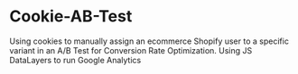 # Cookie-AB-Test
Using cookies to manually assign an ecommerce Shopify user to a specific variant in an A/B Test for Conversion Rate Optimization.
Using JS DataLayers to run Google Analytics
